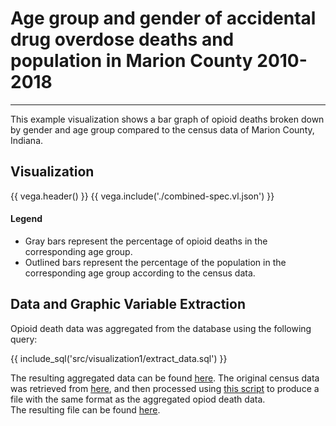 # Age group and gender of accidental drug overdose deaths and population in Marion County 2010-2018
---------------------------------------------------------------------------------------------------

This example visualization shows a bar graph of opioid deaths broken down by gender and age group compared to the census data of Marion County, Indiana.

## Visualization

{{ vega.header() }}
{{ vega.include('./combined-spec.vl.json') }}

#### Legend

- Gray bars represent the percentage of opioid deaths in the corresponding age group.  
- Outlined bars represent the percentage of the population in the corresponding age group according to the census data.

## Data and Graphic Variable Extraction

Opioid death data was aggregated from the database using the following query:

{{ include_sql('src/visualization1/extract_data.sql') }}

The resulting aggregated data can be found [here](../data/vis1-data/death-counts.csv).
The original census data was retrieved from [here](https://factfinder.census.gov/bkmk/table/1.0/en/ACS/17_1YR/S0101/0500000US18097), and then processed using [this script](https://github.com/cns-iu/a2agc-dataset/blob/develop/src/visualization1/census_data.py) to produce a file with the same format as the aggregated opiod death data.  
The resulting file can be found [here](../data/vis1-data/census-counts.csv).
